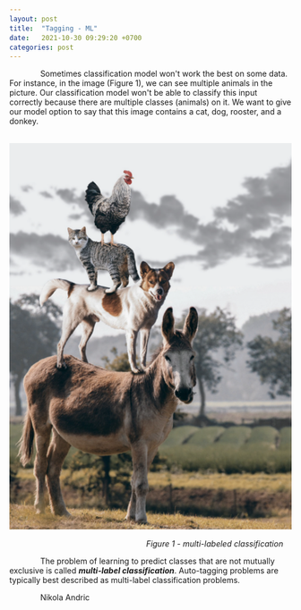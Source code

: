 ```yaml
---
layout: post
title:  "Tagging - ML"
date:   2021-10-30 09:29:20 +0700
categories: post
---
```


&nbsp;&nbsp;&nbsp;&nbsp;&nbsp;&nbsp;&nbsp;&nbsp;&nbsp;&nbsp;&nbsp;&nbsp;&nbsp;
Sometimes classification model won't work the best on some data. For instance, in the image (Figure 1), we can see multiple animals in the picture. Our classification model
won't be able to classify this input correctly because there are multiple classes (animals) on it. We want to give our model option to say that this image contains
a cat, dog, rooster, and a donkey.

&nbsp;&nbsp;&nbsp;&nbsp;&nbsp;&nbsp;&nbsp;&nbsp;&nbsp;&nbsp;&nbsp;&nbsp;&nbsp;&nbsp;&nbsp;&nbsp;&nbsp;&nbsp; 
![tagging](../../assets/posts_images/tag_0.png)

&nbsp;&nbsp;&nbsp;&nbsp;&nbsp;&nbsp;&nbsp;&nbsp;&nbsp;&nbsp;&nbsp;&nbsp;&nbsp;&nbsp;&nbsp;&nbsp;&nbsp;&nbsp;
&nbsp;&nbsp;&nbsp;&nbsp;&nbsp;&nbsp;&nbsp;&nbsp;&nbsp;&nbsp;&nbsp;&nbsp;&nbsp;&nbsp;&nbsp;&nbsp;&nbsp;&nbsp;
&nbsp;&nbsp;&nbsp;&nbsp;&nbsp;&nbsp;&nbsp;&nbsp;&nbsp;&nbsp;&nbsp;&nbsp;&nbsp;&nbsp;&nbsp;&nbsp;&nbsp;&nbsp;
&nbsp;&nbsp;&nbsp;&nbsp;&nbsp;*Figure 1 - multi-labeled classification*

&nbsp;&nbsp;&nbsp;&nbsp;&nbsp;&nbsp;&nbsp;&nbsp;&nbsp;&nbsp;&nbsp;&nbsp;&nbsp;
The problem of learning to predict classes that are not mutually exclusive is called ***multi-label classification***. 
Auto-tagging problems are typically best described as multi-label classification problems. 

&nbsp;&nbsp;&nbsp;&nbsp;&nbsp;&nbsp;&nbsp;&nbsp;&nbsp;&nbsp;&nbsp;&nbsp;&nbsp;
Nikola Andric
